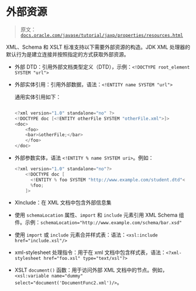 # 外部资源

> 原文：[`docs.oracle.com/javase/tutorial/jaxp/properties/resources.html`](https://docs.oracle.com/javase/tutorial/jaxp/properties/resources.html)

XML、Schema 和 XSLT 标准支持以下需要外部资源的构造。JDK XML 处理器的默认行为是建立连接并按照指定的方式获取外部资源。

+   外部 DTD：引用外部文档类型定义（DTD），示例：`<!DOCTYPE root_element SYSTEM "url">`

+   外部实体引用：引用外部数据，语法：`<!ENTITY name SYSTEM "url">`

    通用实体引用如下：

    ```java

    <?xml version="1.0" standalone="no" ?>
    <!DOCTYPE doc [<!ENTITY otherFile SYSTEM "otherFile.xml">]>
    <doc>
        <foo>
        <bar>&otherFile;</bar>
        </foo>
    </doc>

    ```

+   外部参数实体，语法 `<!ENTITY % name SYSTEM uri>`。例如：

    ```java
    <?xml version="1.0" standalone="no"?>
        <!DOCTYPE doc [
          <!ENTITY % foo SYSTEM "http://www.example.com/student.dtd"<
          %foo;
        ]>

    ```

+   XInclude：在 XML 文档中包含外部信息集

+   使用 `schemaLocation` 属性、`import` 和 `include` 元素引用 XML Schema 组件。示例：`schemaLocation="http://www.example.com/schema/bar.xsd"`

+   使用 `import` 或 `include` 元素合并样式表：语法：`<xsl:include href="include.xsl"/>`

+   xml-stylesheet 处理指令：用于在 xml 文档中包含样式表，语法：`<?xml-stylesheet href="foo.xsl" type="text/xsl"?>`

+   XSLT `document()` 函数：用于访问外部 XML 文档中的节点。例如，`<xsl:variable name="dummy" select="document('DocumentFunc2.xml')/>`。
